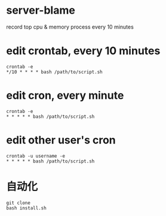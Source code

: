 # server-blame
record top cpu &amp; memory process every 10 minutes 


# edit crontab, every 10 minutes
```
crontab -e
*/10 * * * * bash /path/to/script.sh
```
# edit cron, every minute
```
crontab -e
* * * * * bash /path/to/script.sh
```
# edit other user's cron
```
crontab -u username -e
* * * * * bash /path/to/script.sh
```

# 自动化
```
git clone
bash install.sh
```
